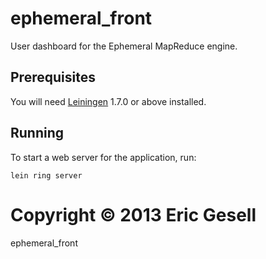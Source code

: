 # ephemeral_front

User dashboard for the Ephemeral MapReduce engine.

## Prerequisites

You will need [Leiningen][1] 1.7.0 or above installed.

[1]: https://github.com/technomancy/leiningen

## Running

To start a web server for the application, run:

    lein ring server


Copyright © 2013 Eric Gesell
=======
ephemeral_front
